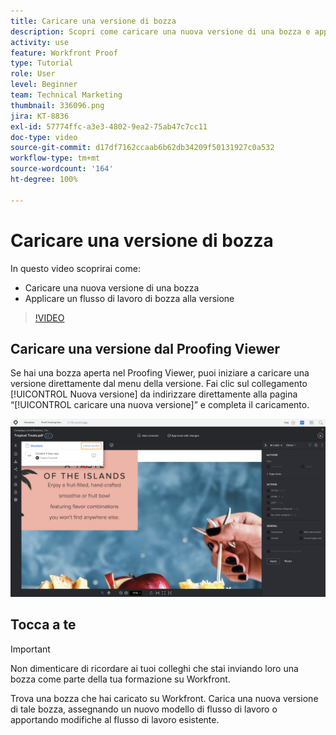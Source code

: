 ```yaml
---
title: Caricare una versione di bozza
description: Scopri come caricare una nuova versione di una bozza e applicare un flusso di lavoro di bozza alla versione in  [!DNL  Workfront].
activity: use
feature: Workfront Proof
type: Tutorial
role: User
level: Beginner
team: Technical Marketing
thumbnail: 336096.png
jira: KT-8836
exl-id: 57774ffc-a3e3-4802-9ea2-75ab47c7cc11
doc-type: video
source-git-commit: d17df7162ccaab6b62db34209f50131927c0a532
workflow-type: tm+mt
source-wordcount: '164'
ht-degree: 100%

---
```


# Caricare una versione di bozza

In questo video scoprirai come:

* Caricare una nuova versione di una bozza
* Applicare un flusso di lavoro di bozza alla versione

>[!VIDEO](https://video.tv.adobe.com/v/336096/?quality=12&learn=on&enablevpops)

## Caricare una versione dal Proofing Viewer

Se hai una bozza aperta nel Proofing Viewer, puoi iniziare a caricare una versione direttamente dal menu della versione. Fai clic sul collegamento [!UICONTROL Nuova versione] da indirizzare direttamente alla pagina “[!UICONTROL caricare una nuova versione]” e completa il caricamento.

![Immagine del Proofing Viewer con il menu della versione esteso nell’angolo in alto a sinistra e il collegamento [!UICONTROL Nuova versione] evidenziato.](assets/upload-version-from-viewer.png)

## Tocca a te

>[!IMPORTANT]
>
>Non dimenticare di ricordare ai tuoi colleghi che stai inviando loro una bozza come parte della tua formazione su Workfront.

Trova una bozza che hai caricato su Workfront. Carica una nuova versione di tale bozza, assegnando un nuovo modello di flusso di lavoro o apportando modifiche al flusso di lavoro esistente.

<!--
### Learn more 
* Create a new version of a proof
-->
